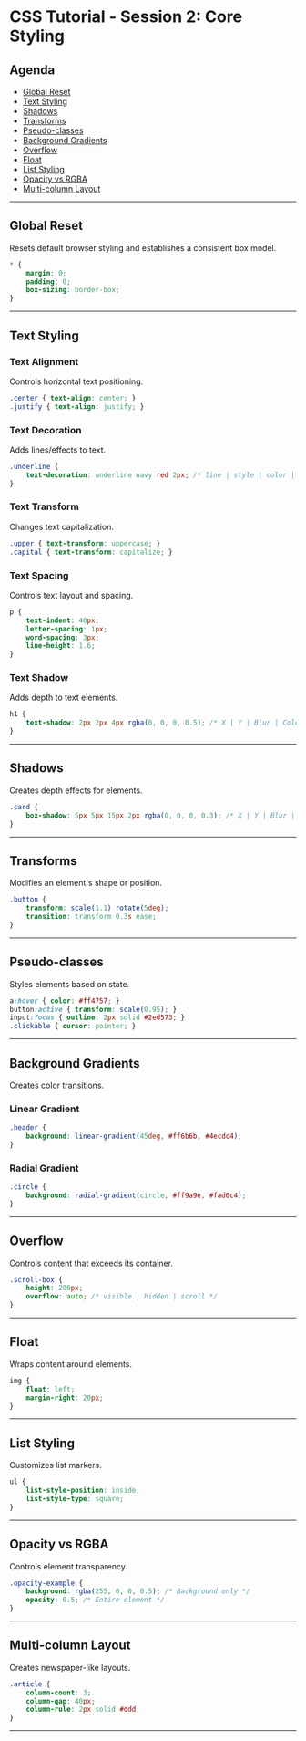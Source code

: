 # CSS Tutorial - Session 2: Core Styling

## Agenda

- [Global Reset](#global-reset)
- [Text Styling](#text-styling)
- [Shadows](#shadows)
- [Transforms](#transforms)
- [Pseudo-classes](#pseudo-classes)
- [Background Gradients](#background-gradients)
- [Overflow](#overflow)
- [Float](#float)
- [List Styling](#list-styling)
- [Opacity vs RGBA](#opacity-vs-rgba)
- [Multi-column Layout](#multi-column-layout)

---

## Global Reset

Resets default browser styling and establishes a consistent box model.

```css
* {
    margin: 0;
    padding: 0;
    box-sizing: border-box;
}
```

---

## Text Styling

### Text Alignment
Controls horizontal text positioning.

```css
.center { text-align: center; }
.justify { text-align: justify; }
```

### Text Decoration
Adds lines/effects to text.

```css
.underline {
    text-decoration: underline wavy red 2px; /* line | style | color | thickness */
}
```

### Text Transform
Changes text capitalization.

```css
.upper { text-transform: uppercase; }
.capital { text-transform: capitalize; }
```

### Text Spacing
Controls text layout and spacing.

```css
p {
    text-indent: 40px;
    letter-spacing: 1px;
    word-spacing: 3px;
    line-height: 1.6;
}
```

### Text Shadow
Adds depth to text elements.

```css
h1 {
    text-shadow: 2px 2px 4px rgba(0, 0, 0, 0.5); /* X | Y | Blur | Color */
}
```

---

## Shadows

Creates depth effects for elements.

```css
.card {
    box-shadow: 5px 5px 15px 2px rgba(0, 0, 0, 0.3); /* X | Y | Blur | Spread | Color */
}
```

---

## Transforms

Modifies an element's shape or position.

```css
.button {
    transform: scale(1.1) rotate(5deg);
    transition: transform 0.3s ease;
}
```

---

## Pseudo-classes

Styles elements based on state.

```css
a:hover { color: #ff4757; }
button:active { transform: scale(0.95); }
input:focus { outline: 2px solid #2ed573; }
.clickable { cursor: pointer; }
```

---

## Background Gradients

Creates color transitions.

### Linear Gradient

```css
.header {
    background: linear-gradient(45deg, #ff6b6b, #4ecdc4);
}
```

### Radial Gradient

```css
.circle {
    background: radial-gradient(circle, #ff9a9e, #fad0c4);
}
```

---

## Overflow

Controls content that exceeds its container.

```css
.scroll-box {
    height: 200px;
    overflow: auto; /* visible | hidden | scroll */
}
```

---

## Float

Wraps content around elements.

```css
img {
    float: left;
    margin-right: 20px;
}
```

---

## List Styling

Customizes list markers.

```css
ul {
    list-style-position: inside;
    list-style-type: square;
}
```

---

## Opacity vs RGBA

Controls element transparency.

```css
.opacity-example {
    background: rgba(255, 0, 0, 0.5); /* Background only */
    opacity: 0.5; /* Entire element */
}
```

---

## Multi-column Layout

Creates newspaper-like layouts.

```css
.article {
    column-count: 3;
    column-gap: 40px;
    column-rule: 2px solid #ddd;
}
```

---
